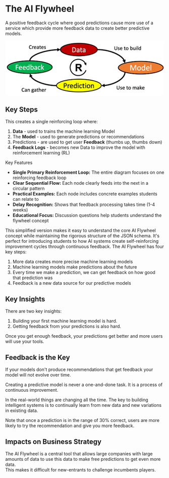 # The AI Flywheel
 
A positive feedback cycle where good predictions cause more use of a service which provide more feedback data to create better predictive models.

![](ai-flywheel-r.png)

## Key Steps

This creates a single reinforcing loop where:

1. **Data** - used to trains the machine learning Model
2. The **Model** - used to generate predictions or recommendations
3. Predictions - are used to get user **Feedback** (thumbs up, thumbs down)
4. **Feedback Logs** - becomes new Data to improve the model with reinforcement learning (RL)

Key Features

- **Single Primary Reinforcement Loop:** The entire diagram focuses on one reinforcing feedback loop
- **Clear Sequential Flow:**  Each node clearly feeds into the next in a circular pattern
- **Practical Examples:**  Each node includes concrete examples students can relate to
- **Delay Recognition:**  Shows that feedback processing takes time (1-4 weeks)
- **Educational Focus:**  Discussion questions help students understand the flywheel concept

This simplified version makes it easy to understand the core AI Flywheel concept while maintaining the rigorous structure of the JSON schema. It's perfect for introducing students to how AI systems create self-reinforcing improvement cycles through continuous feedback.
The AI Flywheel has four key steps:

1. More data creates more precise machine learning models
2. Machine learning models make predictions about the future
3. Every time we make a prediction, we can get feedback on how good that prediction was
4. Feedback is a new data source for our predictive models

## Key Insights

There are two key insights:

1. Building your first machine learning model is hard.
2. Getting feedback from your predictions is also hard.

Once you get enough feedback, your predictions get better and more users will use your tools.

## Feedback is the Key

If your models don't produce recommendations that get feedback your model will not evolve over time.

Creating a predictive model is never a one-and-done task.  It is a process of continuous improvement.

In the real-world things are changing all the time.  The key to building intelligent systems is to continually learn from new data and new variations in existing data.

Note that once a prediction is in the range of 30% correct, 
users are more likely to try the recommendation and give you more feedback.

## Impacts on Business Strategy

The AI Flywheel is a central tool that allows large companies with large amounts of data to 
use this data to make free predictions to get even more data.  
This makes it difficult for new-entrants to challenge incumbents players.
